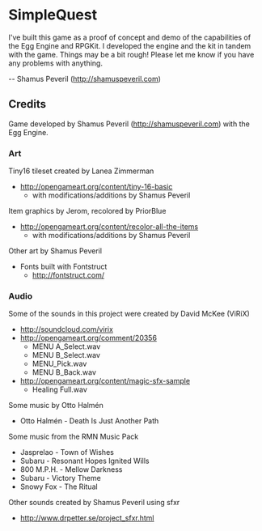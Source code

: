 # SimpleQuest

I've built this game as a proof of concept and demo of the capabilities of the Egg Engine and RPGKit. I developed the engine and the kit in tandem with the game. Things may be a bit rough! Please let me know if you have any problems with anything.

-- Shamus Peveril (http://shamuspeveril.com)

## Credits

Game developed by Shamus Peveril (http://shamuspeveril.com) with the Egg Engine.

### Art

Tiny16 tileset created by Lanea Zimmerman
- http://opengameart.org/content/tiny-16-basic
    - with modifications/additions by Shamus Peveril

Item graphics by Jerom, recolored by PriorBlue

- http://opengameart.org/content/recolor-all-the-items
    - with modifications/additions by Shamus Peveril

Other art by Shamus Peveril
- Fonts built with Fontstruct
    - http://fontstruct.com/

### Audio

Some of the sounds in this project were created by David McKee (ViRiX)
- http://soundcloud.com/virix
- http://opengameart.org/comment/20356
    - MENU A_Select.wav
    - MENU B_Select.wav
    - MENU_Pick.wav
    - MENU B_Back.wav
- http://opengameart.org/content/magic-sfx-sample
    - Healing Full.wav

Some music by Otto Halmén

- Otto Halmén - Death Is Just Another Path

Some music from the RMN Music Pack

- Jasprelao - Town of Wishes
- Subaru - Resonant Hopes Ignited Wills
- 800 M.P.H. - Mellow Darkness
- Subaru - Victory Theme
- Snowy Fox - The Ritual

Other sounds created by Shamus Peveril using sfxr
- http://www.drpetter.se/project_sfxr.html
